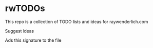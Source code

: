 # rwTODOs

This repo is a collection of TODO lists and ideas for raywenderlich.com

Suggest ideas

Ads this signature to the file
